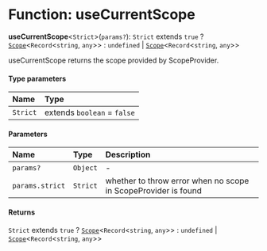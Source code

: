 # Function: useCurrentScope

**useCurrentScope**<`Strict`>(`params?`): `Strict` extends `true` ? [`Scope`](/en/auto-docs/fixed-layout-editor/classes/Scope.md)<`Record`<`string`, `any`>> : `undefined` | [`Scope`](/en/auto-docs/fixed-layout-editor/classes/Scope.md)<`Record`<`string`, `any`>>

useCurrentScope returns the scope provided by ScopeProvider.

#### Type parameters

| Name | Type |
| :------ | :------ |
| `Strict` | extends `boolean` = `false` |

#### Parameters

| Name | Type | Description |
| :------ | :------ | :------ |
| `params?` | `Object` | - |
| `params.strict` | `Strict` | whether to throw error when no scope in ScopeProvider is found |

#### Returns

`Strict` extends `true` ? [`Scope`](/en/auto-docs/fixed-layout-editor/classes/Scope.md)<`Record`<`string`, `any`>> : `undefined` | [`Scope`](/en/auto-docs/fixed-layout-editor/classes/Scope.md)<`Record`<`string`, `any`>>
